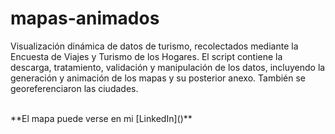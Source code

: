 # mapas-animados
Visualización dinámica de datos de turismo, recolectados mediante la Encuesta de Viajes y Turismo de los Hogares. El script contiene la descarga, tratamiento, validación y manipulación de los datos, incluyendo la generación y animación de los mapas y su posterior anexo. También se georeferenciaron las ciudades. 

<br>
**El mapa puede verse en mi [LinkedIn]()**
